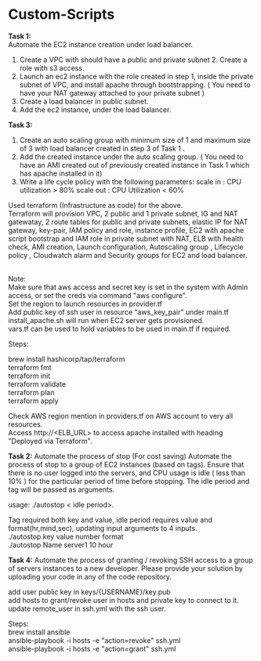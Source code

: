 # Custom-Scripts

**Task 1:** <br />
Automate the EC2 instance creation under load balancer.
1. Create a VPC with should have a public and private subnet 2. Create a role with s3 access.
3. Launch an ec2 instance with the role created in step 1, inside the private subnet of VPC, and install apache through bootstrapping. ( You need to have your NAT gateway attached to your private subnet )
4. Create a load balancer in public subnet.
5. Add the ec2 instance, under the load balancer.


**Task 3:**
1. Create an auto scaling group with minimum size of 1 and maximum size of 3 with load balancer
created in step 3 of Task 1 .
2. Add the created instance under the auto scaling group. ( You need to have an AMI created out of previously created instance in Task 1 which has apache installed in it)
3. Write a life cycle policy with the following parameters: scale in : CPU utilization > 80%
scale out : CPU Utilization < 60%


Used terraform (Infrastructure as code) for the above. <br />
Terraform will provision VPC, 2 public and 1 private subnet, IG and NAT gatewatay, 2 route tables for public and private subnets, elastic IP for NAT gateway, key-pair, IAM policy and role, instance profile, EC2 with apache script bootstrap and IAM role in private subnet with NAT, ELB with health check, AMI creation, Launch configuration, Autoscaling group , Lifecycle policy , Cloudwatch alarm and Security groups for EC2 and load balancer. <br /><br />

Note:<br />
Make sure that aws access and secret key is set in the system with Admin access, or set the creds via command "aws configure". <br />
Set the region to launch resources in provider.tf <br />
Add public key of ssh user in resource "aws_key_pair" under main.tf  <br />
install_apache.sh will run when EC2 server gets provisioned.  <br />
vars.tf can be used to hold variables to be used in main.tf if required.  <br />


Steps: <br />

brew install hashicorp/tap/terraform <br />
terraform fmt <br />
terraform init  <br />
terraform validate <br />
terraform plan <br />
terraform apply <br />

Check AWS region mention in providers.tf on AWS account to very all resources.  <br />
Access http://<ELB_URL> to access apache installed with heading "Deployed via Terraform". <br />




**Task 2:** 
Automate the process of stop (For cost saving) 
Automate the process of stop to a group of EC2 instances (based on tags). Ensure that there is no user
logged into the servers, and CPU usage is idle ( less than 10% ) for the particular period of time before stopping. The idle period and tag will be passed as arguments.


usage: ./autostop <Tag name> < idle period>. <br />

Tag required both key and value, idle period requires value and format(hr,mind,sec), updating input arguments to 4 inputs.  <br />
./autostop key value number format <br />
./autostop Name server1 10 hour  <br />





**Task 4:**
Automate the process of granting / revoking SSH access to a group of servers instances to a new developer.
Please provide your solution by uploading your code in any of the code repository.

add user public key in keys/{USERNAME}/key.pub <br />
add hosts to grant/revoke user in hosts and private key to connect to it.  <br />
update remote_user in ssh.yml with the ssh user. <br />

Steps: <br />
brew install ansible <br />
ansible-playbook -i hosts -e "action=revoke" ssh.yml      <br />
ansible-playbook -i hosts -e "action=grant" ssh.yml   <br />  
